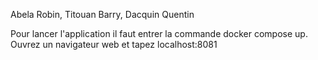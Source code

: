 Abela Robin, Titouan Barry, Dacquin Quentin

Pour lancer l'application il faut entrer la commande docker compose up.
Ouvrez un navigateur web et tapez localhost:8081
